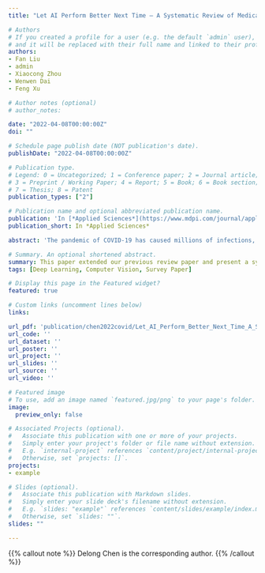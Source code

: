 ```yaml
---
title: "Let AI Perform Better Next Time — A Systematic Review of Medical Imaging-based Automated Diagnosis of COVID-19: 2020-2022"

# Authors
# If you created a profile for a user (e.g. the default `admin` user), write the username (folder name) here 
# and it will be replaced with their full name and linked to their profile.
authors:
- Fan Liu
- admin
- Xiaocong Zhou
- Wenwen Dai
- Feng Xu

# Author notes (optional)
# author_notes:

date: "2022-04-08T00:00:00Z"
doi: ""

# Schedule page publish date (NOT publication's date).
publishDate: "2022-04-08T00:00:00Z"

# Publication type.
# Legend: 0 = Uncategorized; 1 = Conference paper; 2 = Journal article;
# 3 = Preprint / Working Paper; 4 = Report; 5 = Book; 6 = Book section;
# 7 = Thesis; 8 = Patent
publication_types: ["2"]

# Publication name and optional abbreviated publication name.
publication: 'In [*Applied Sciences*](https://www.mdpi.com/journal/applsci), 2022. [[doi]](https://doi.org/10.3390/app12083895)'
publication_short: In *Applied Sciences*

abstract: 'The pandemic of COVID-19 has caused millions of infections, which has led to a great loss all over the world, socially and economically. Due to the false-negative rate and the time-consuming characteristic of the Reverse Transcription Polymerase Chain Reaction (RT-PCR) tests, diagnosing based on X-ray images and Computed Tomography (CT) images have been widely adopted to confirm positive COVID-19 RT-PCR tests. Since the very beginning of the pandemic, researchers in the artificial intelligence area have proposed a large number of automatic diagnosing models, hoping to assist radiologists and improve diagnosing accuracy. However, after two years of development, there are still few models that can be actually applied in real-world scenarios. Numerous problems have emerged in the research of automated diagnosis of COVID-19. In this paper, we present a systematic review of these diagnosing models. A total of 179 proposed models are involved. First, we compare the medical image modalities (CT or X-ray) for COVID-19 diagnosis from both the clinical perspective and the artificial intelligence perspective. Then, we classify existing methods into two types -- image-level diagnosis (i.e., classification-based methods) and pixel-level diagnosis (i.e., segmentation-based models). For both types of methods, we define universal model pipelines and analyze the techniques that have been applied in each step of the pipeline in detail. In addition, we also review some commonly adopted public COVID-19 datasets. More importantly, we present an in-depth discussion of the existing automated diagnosis models and note a total of three significant problems: biased model performance evaluation; inappropriate implementation details; and low reproducibility, reliability, and explainability. For each point, we give corresponding recommendations on how can we avoid making the same mistakes and let AI do better in the next pandemic. '

# Summary. An optional shortened abstract.
summary: This paper extended our previous review paper and present a systematic survey of Medical Imaging-based Automated Diagnosis of COVID-19. A total of 179 proposed models are involved.
tags: [Deep Learning, Computer Vision, Survey Paper]

# Display this page in the Featured widget?
featured: true

# Custom links (uncomment lines below)
links:

url_pdf: 'publication/chen2022covid/Let_AI_Perform_Better_Next_Time_A_Systematic_Review_of_Medical_Imaging_Based_Automated_Diagnosis_of_COVID_19_2020_2022.pdf'
url_code: ''
url_dataset: ''
url_poster: ''
url_project: ''
url_slides: ''
url_source: ''
url_video: ''

# Featured image
# To use, add an image named `featured.jpg/png` to your page's folder. 
image:
  preview_only: false

# Associated Projects (optional).
#   Associate this publication with one or more of your projects.
#   Simply enter your project's folder or file name without extension.
#   E.g. `internal-project` references `content/project/internal-project/index.md`.
#   Otherwise, set `projects: []`.
projects:
- example

# Slides (optional).
#   Associate this publication with Markdown slides.
#   Simply enter your slide deck's filename without extension.
#   E.g. `slides: "example"` references `content/slides/example/index.md`.
#   Otherwise, set `slides: ""`.
slides: ""

---
```



{{% callout note %}}
Delong Chen is the corresponding author.
{{% /callout %}}
